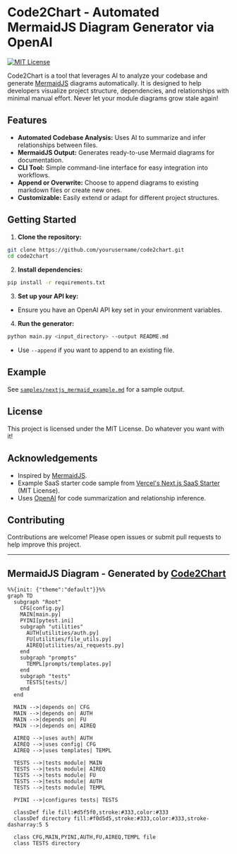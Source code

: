# Code2Chart - Automated MermaidJS Diagram Generator via OpenAI

[![MIT License](https://img.shields.io/badge/license-MIT-green.svg)](LICENSE)

Code2Chart is a tool that leverages AI to analyze your codebase and generate [MermaidJS](https://mermaid-js.github.io/) diagrams automatically. It is designed to help developers visualize project structure, dependencies, and relationships with minimal manual effort. Never let your module diagrams grow stale again!

## Features

- **Automated Codebase Analysis:** Uses AI to summarize and infer relationships between files.
- **MermaidJS Output:** Generates ready-to-use Mermaid diagrams for documentation.
- **CLI Tool:** Simple command-line interface for easy integration into workflows.
- **Append or Overwrite:** Choose to append diagrams to existing markdown files or create new ones.
- **Customizable:** Easily extend or adapt for different project structures.

## Getting Started

1. **Clone the repository:**

```bash
git clone https://github.com/yourusername/code2chart.git
cd code2chart
```

2. **Install dependencies:**

```bash
pip install -r requirements.txt
```

3. **Set up your API key:**

- Ensure you have an OpenAI API key set in your environment variables.

4. **Run the generator:**

```bash
python main.py <input_directory> --output README.md
```

- Use `--append` if you want to append to an existing file.

## Example

See [`samples/nextjs_mermaid_example.md`](samples/nextjs_mermaid_example.md) for a sample output.

## License

This project is licensed under the MIT License. Do whatever you want with it!

## Acknowledgements

- Inspired by [MermaidJS](https://mermaid-js.github.io/).
- Example SaaS starter code sample from [Vercel's Next.js SaaS Starter](https://github.com/vercel/nextjs-saas-starter) (MIT License).
- Uses [OpenAI](https://platform.openai.com/) for code summarization and relationship inference.

## Contributing

Contributions are welcome! Please open issues or submit pull requests to help improve this project.

---

## MermaidJS Diagram - Generated by [Code2Chart](https://github.com/scmgustafson/code2chart/tree/main)

```mermaid
%%{init: {"theme":"default"}}%%
graph TD
  subgraph "Root"
    CFG[config.py]
    MAIN[main.py]
    PYINI[pytest.ini]
    subgraph "utilities"
      AUTH[utilities/auth.py]
      FU[utilities/file_utils.py]
      AIREQ[utilities/ai_requests.py]
    end
    subgraph "prompts"
      TEMPL[prompts/templates.py]
    end
    subgraph "tests"
      TESTS[tests/]
    end
  end

  MAIN -->|depends on| CFG
  MAIN -->|depends on| AUTH
  MAIN -->|depends on| FU
  MAIN -->|depends on| AIREQ

  AIREQ -->|uses auth| AUTH
  AIREQ -->|uses config| CFG
  AIREQ -->|uses templates| TEMPL

  TESTS -->|tests module| MAIN
  TESTS -->|tests module| AIREQ
  TESTS -->|tests module| FU
  TESTS -->|tests module| AUTH
  TESTS -->|tests module| TEMPL

  PYINI -->|configures tests| TESTS

  classDef file fill:#d5f5f0,stroke:#333,color:#333
  classDef directory fill:#f0d5d5,stroke:#333,color:#333,stroke-dasharray:5 5

  class CFG,MAIN,PYINI,AUTH,FU,AIREQ,TEMPL file
  class TESTS directory
```

<!-- END AUTOMATED MERMAID -->
